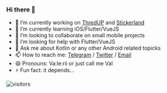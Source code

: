 ### Hi there 👋


- 🔭  I’m currently working on [ThredUP](https://play.google.com/store/apps/details?id=com.thredup.android&hl=en) and [Stickerland](https://play.google.com/store/apps/details?id=com.smartfoxlabs.stickerland.wastickerapps.new)
- 🌱  I’m currently learning iOS/Flutter/VueJS
- 👯  I’m looking to collaborate on small mobile projects
- 🤔  I’m looking for help with Flutter/VueJS
- 💬  Ask me about Kotlin or any other Android related topicks
- 📫  How to reach me: [Telegram](https://t.me/SmartFoxDev) / [Twitter](https://twitter.com/SmartFoxDev) / [Email](valeriy.kuznetsovdev@gmail.com)
- 😄  Pronouns: Va:le:rii or just call me Val
- ⚡  Fun fact: it depends... 

![visitors](https://visitor-badge.glitch.me/badge?page_id=dwite.dwite-visitor-badge)
